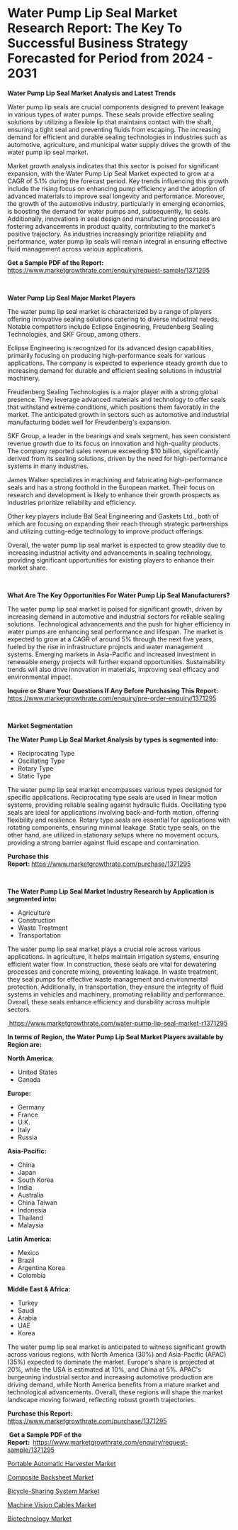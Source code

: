 <p><h1>Water Pump Lip Seal Market Research Report: The Key To Successful Business Strategy Forecasted for Period from 2024 - 2031</h1></p><p><strong>Water Pump Lip Seal Market Analysis and Latest Trends</strong></p>
<p><p>Water pump lip seals are crucial components designed to prevent leakage in various types of water pumps. These seals provide effective sealing solutions by utilizing a flexible lip that maintains contact with the shaft, ensuring a tight seal and preventing fluids from escaping. The increasing demand for efficient and durable sealing technologies in industries such as automotive, agriculture, and municipal water supply drives the growth of the water pump lip seal market.</p><p>Market growth analysis indicates that this sector is poised for significant expansion, with the Water Pump Lip Seal Market expected to grow at a CAGR of 5.1% during the forecast period. Key trends influencing this growth include the rising focus on enhancing pump efficiency and the adoption of advanced materials to improve seal longevity and performance. Moreover, the growth of the automotive industry, particularly in emerging economies, is boosting the demand for water pumps and, subsequently, lip seals. Additionally, innovations in seal design and manufacturing processes are fostering advancements in product quality, contributing to the market's positive trajectory. As industries increasingly prioritize reliability and performance, water pump lip seals will remain integral in ensuring effective fluid management across various applications.</p></p>
<p><strong>Get a Sample PDF of the Report:&nbsp;</strong> <a href="https://www.marketgrowthrate.com/enquiry/request-sample/1371295">https://www.marketgrowthrate.com/enquiry/request-sample/1371295</a></p>
<p>&nbsp;</p>
<p><strong>Water Pump Lip Seal Major Market Players</strong></p>
<p><p>The water pump lip seal market is characterized by a range of players offering innovative sealing solutions catering to diverse industrial needs. Notable competitors include Eclipse Engineering, Freudenberg Sealing Technologies, and SKF Group, among others.</p><p>Eclipse Engineering is recognized for its advanced design capabilities, primarily focusing on producing high-performance seals for various applications. The company is expected to experience steady growth due to increasing demand for durable and efficient sealing solutions in industrial machinery.</p><p>Freudenberg Sealing Technologies is a major player with a strong global presence. They leverage advanced materials and technology to offer seals that withstand extreme conditions, which positions them favorably in the market. The anticipated growth in sectors such as automotive and industrial manufacturing bodes well for Freudenberg's expansion.</p><p>SKF Group, a leader in the bearings and seals segment, has seen consistent revenue growth due to its focus on innovation and high-quality products. The company reported sales revenue exceeding $10 billion, significantly derived from its sealing solutions, driven by the need for high-performance systems in many industries.</p><p>James Walker specializes in machining and fabricating high-performance seals and has a strong foothold in the European market. Their focus on research and development is likely to enhance their growth prospects as industries prioritize reliability and efficiency.</p><p>Other key players include Bal Seal Engineering and Gaskets Ltd., both of which are focusing on expanding their reach through strategic partnerships and utilizing cutting-edge technology to improve product offerings.</p><p>Overall, the water pump lip seal market is expected to grow steadily due to increasing industrial activity and advancements in sealing technology, providing significant opportunities for existing players to enhance their market share.</p></p>
<p>&nbsp;</p>
<p><strong>What Are The Key Opportunities For Water Pump Lip Seal Manufacturers?</strong></p>
<p><p>The water pump lip seal market is poised for significant growth, driven by increasing demand in automotive and industrial sectors for reliable sealing solutions. Technological advancements and the push for higher efficiency in water pumps are enhancing seal performance and lifespan. The market is expected to grow at a CAGR of around 5% through the next five years, fueled by the rise in infrastructure projects and water management systems. Emerging markets in Asia-Pacific and increased investment in renewable energy projects will further expand opportunities. Sustainability trends will also drive innovation in materials, improving seal efficacy and environmental impact.</p></p>
<p><strong>Inquire or Share Your Questions If Any Before Purchasing This Report:</strong> <a href="https://www.marketgrowthrate.com/enquiry/pre-order-enquiry/1371295">https://www.marketgrowthrate.com/enquiry/pre-order-enquiry/1371295</a></p>
<p>&nbsp;</p>
<p><strong>Market Segmentation</strong></p>
<p><strong>The Water Pump Lip Seal Market Analysis by types is segmented into:</strong></p>
<p><ul><li>Reciprocating Type</li><li>Oscillating Type</li><li>Rotary Type</li><li>Static Type</li></ul></p>
<p><p>The water pump lip seal market encompasses various types designed for specific applications. Reciprocating type seals are used in linear motion systems, providing reliable sealing against hydraulic fluids. Oscillating type seals are ideal for applications involving back-and-forth motion, offering flexibility and resilience. Rotary type seals are essential for applications with rotating components, ensuring minimal leakage. Static type seals, on the other hand, are utilized in stationary setups where no movement occurs, providing a strong barrier against fluid escape and contamination.</p></p>
<p><strong>Purchase this Report:&nbsp;</strong><a href="https://www.marketgrowthrate.com/purchase/1371295">https://www.marketgrowthrate.com/purchase/1371295</a></p>
<p>&nbsp;</p>
<p><strong>The Water Pump Lip Seal Market Industry Research by Application is segmented into:</strong></p>
<p><ul><li>Agriculture</li><li>Construction</li><li>Waste Treatment</li><li>Transportation</li></ul></p>
<p><p>The water pump lip seal market plays a crucial role across various applications. In agriculture, it helps maintain irrigation systems, ensuring efficient water flow. In construction, these seals are vital for dewatering processes and concrete mixing, preventing leakage. In waste treatment, they seal pumps for effective waste management and environmental protection. Additionally, in transportation, they ensure the integrity of fluid systems in vehicles and machinery, promoting reliability and performance. Overall, these seals enhance efficiency and durability across multiple sectors.</p></p>
<p><a href="https://www.marketgrowthrate.com/water-pump-lip-seal-market-r1371295">&nbsp;https://www.marketgrowthrate.com/water-pump-lip-seal-market-r1371295</a></p>
<p><strong>In terms of Region, the Water Pump Lip Seal Market Players available by Region are:</strong></p>
<p>
    <p> <strong> North America: </strong>
        <ul>
            <li>United States</li>
            <li>Canada</li>
        </ul>
        </p> 
    <p> <strong> Europe: </strong>
        <ul>
            <li>Germany</li>
            <li>France</li>
            <li>U.K.</li>
            <li>Italy</li>
            <li>Russia</li>
        </ul>
        </p> 
    <p> <strong> Asia-Pacific: </strong>
        <ul>
            <li>China</li>
            <li>Japan</li>
            <li>South Korea</li>
            <li>India</li>
            <li>Australia</li>
            <li>China Taiwan</li>
            <li>Indonesia</li>
            <li>Thailand</li>
            <li>Malaysia</li>
        </ul>
        </p> 
    <p> <strong> Latin America: </strong>
        <ul>
            <li>Mexico</li>
            <li>Brazil</li>
            <li>Argentina Korea</li>
            <li>Colombia</li>
        </ul>
        </p> 
    <p> <strong> Middle East & Africa: </strong>
        <ul>
            <li>Turkey</li>
            <li>Saudi</li>
            <li>Arabia</li>
            <li>UAE</li>
            <li>Korea</li>
        </ul>
    </p>
    </p>
<p><p>The water pump lip seal market is anticipated to witness significant growth across various regions, with North America (30%) and Asia-Pacific (APAC) (35%) expected to dominate the market. Europe's share is projected at 20%, while the USA is estimated at 10%, and China at 5%. APAC's burgeoning industrial sector and increasing automotive production are driving demand, while North America benefits from a mature market and technological advancements. Overall, these regions will shape the market landscape moving forward, reflecting robust growth trajectories.</p></p>
<p><strong>Purchase this Report: </strong><a href="https://www.marketgrowthrate.com/purchase/1371295">https://www.marketgrowthrate.com/purchase/1371295</a></p>
<p>&nbsp;<strong>Get a Sample PDF of the Report:&nbsp;&nbsp;</strong><a href="https://www.marketgrowthrate.com/enquiry/request-sample/1371295">https://www.marketgrowthrate.com/enquiry/request-sample/1371295</a></p>
<p><strong></strong></p>
<p><p><a href="https://medium.com/@mabenkhyari11/portable-automatic-harvester-industry-analysis-report-its-market-size-share-trends-by-4e0040ec0bc2?postPublishedType=repub">Portable Automatic Harvester Market</a></p><p><a href="https://issuu.com/reportprime-2/docs/composite-backsheet-market-size-203_683efc47aca7fd">Composite Backsheet Market</a></p><p><a href="https://medium.com/@mabenkhyari11/bicycle-sharing-system-market-insights-product-type-application-trends-and-regional-analysis-4ff090559975?postPublishedType=repub">Bicycle-Sharing System Market</a></p><p><a href="https://www.linkedin.com/pulse/market-forecasting-change-global-machine-vision-cables-dynamics-asa1c?trackingId=yHlFkvuST4qRz6ZJBBtt4Q%3D%3D">Machine Vision Cables Market</a></p><p><a href="https://www.linkedin.com/pulse/biotechnology-market-insights-product-type-application-trends-rpvnc">Biotechnology Market</a></p></p>